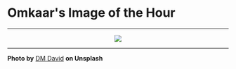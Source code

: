 # Omkaar's Image of the Hour

---

<div align="center">

<a href="https://unsplash.com/photos/woman-looks-intently-at-the-camera-working-on-computers-EO6IK_Bx5IU">
  <img src="https://images.unsplash.com/photo-1751768785340-acd17b0331a0?crop=entropy&cs=tinysrgb&fit=max&fm=jpg&ixid=M3w3NjA2Nzh8MHwxfHJhbmRvbXx8fHx8fHx8fDE3NTMzMjYwMDB8&ixlib=rb-4.1.0&q=80&w=1080" style="max-width:100%; height:auto;">
</a>



</div>

---

**Photo by** [DM David](https://unsplash.com/@dm_david) **on Unsplash**
